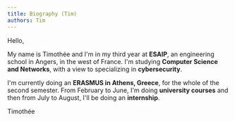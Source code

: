 ```yaml
---
title: Biography (Tim)
authors: Tim
---
```

Hello,

My name is Timothée and I'm in my third year at **ESAIP**, an engineering school in Angers, in the west of France. I'm studying **Computer Science and Networks**, with a view to specializing in **cybersecurity**.

I'm currently doing an **ERASMUS in Athens, Greece**, for the whole of the second semester. From February to June, I'm doing **university courses** and then from July to August, I'll be doing an **internship**.

Timothée
